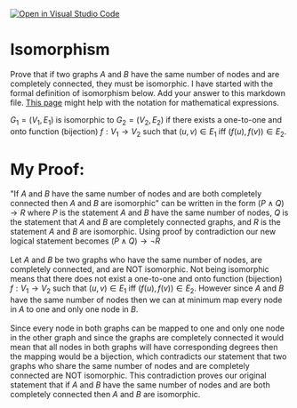 [![Open in Visual Studio Code](https://classroom.github.com/assets/open-in-vscode-718a45dd9cf7e7f842a935f5ebbe5719a5e09af4491e668f4dbf3b35d5cca122.svg)](https://classroom.github.com/online_ide?assignment_repo_id=12837089&assignment_repo_type=AssignmentRepo)
# Isomorphism

Prove that if two graphs $A$ and $B$ have the same number of nodes and are
completely connected, they must be isomorphic. I have started with the formal
definition of isomorphism below. Add your answer to this markdown file. [This
page](https://docs.github.com/en/get-started/writing-on-github/working-with-advanced-formatting/writing-mathematical-expressions)
might help with the notation for mathematical expressions.

$G_1=(V_1 , E_1)$ is isomorphic to $G_2 = (V_2, E_2)$ if there exists a
one-to-one and onto function (bijection) $f: V_1 \rightarrow V_2$ such that $(u,v)
\in E_1$ iff $(f(u),f(v)) \in E_2$.


# My Proof: 
"If $A$ and $B$ have the same number of nodes and are both completely connected then $A$ and $B$ are isomorphic" 
can be written in the form $(P \wedge Q) \rightarrow R$ where $P$ is the statement $A$ and $B$ have the same 
number of nodes, $Q$ is the statement that $A$ and $B$ are completely connected graphs, and $R$ is the statement 
$A$ and $B$ are isomorphic. Using proof by contradiction our new logical statement becomes $(P \wedge Q) \rightarrow \neg R$
\
\
Let $A$ and $B$ be two graphs who have the same number of nodes, are completely connected, and are NOT isomorphic. 
Not being isomorphic means that there does not exist a one-to-one and onto function (bijection) $f: V_1 \rightarrow V_2$ such 
that $(u,v) \in E_1$ iff $(f(u),f(v)) \in E_2$. However since $A$ and $B$ have the same number of nodes then we can at 
minimum map every node in $A$ to one and only one node in $B$. 
\
\
Since every node in both graphs can be mapped to one and only one node in the other graph and since the graphs are completely 
connected it would mean that all nodes in both graphs will have corresponding degrees then the mapping would be a bijection, 
which contradicts our statement that two graphs who share the same number of nodes and are completely connected are NOT isomorphic. 
This contradiction proves our original statement that if $A$ and $B$ have the same number of nodes and are both completely connected 
then $A$ and $B$ are isomorphic.
